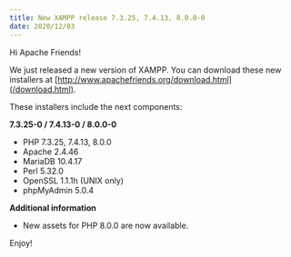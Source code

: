 ```yaml
---
title: New XAMPP release 7.3.25, 7.4.13, 8.0.0-0
date: 2020/12/03
---
```


Hi Apache Friends!

We just released a new version of XAMPP. You can download these new installers at [http://www.apachefriends.org/download.html](/download.html).

These installers include the next components:

**7.3.25-0 / 7.4.13-0 / 8.0.0-0**

- PHP 7.3.25, 7.4.13, 8.0.0
- Apache 2.4.46
- MariaDB 10.4.17
- Perl 5.32.0
- OpenSSL 1.1.1h (UNIX only)
- phpMyAdmin 5.0.4

**Additional information**

- New assets for PHP 8.0.0 are now available.

Enjoy!
